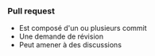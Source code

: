 ### Pull request

* Est composé d'un ou plusieurs commit
* Une demande de révision
* Peut amener à des discussions